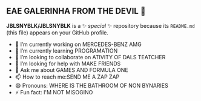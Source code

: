 
## EAE GALERINHA FROM THE DEVIL 👋
**JBLSNYBLK/JBLSNYBLK** is a ✨ _special_ ✨ repository because its `README.md` (this file) appears on your GitHub profile.
- 🔭 I’m currently working on MERCEDES-BENZ AMG
- 🌱 I’m currently learning PROGRAMATION
- 👯 I’m looking to collaborate on ATIVITY OF DALS TEATCHER
- 🤔 I’m looking for help with MAKE FRIENDS
- 💬 Ask me about GAMES AND FORMULA ONE
- 📫 How to reach me:SEND ME A ZAP ZAP
- 😄 Pronouns: WHERE IS THE BATHROOM OF NON BYNARIES
- ⚡ Fun fact: I'M NOT MISOGINO
